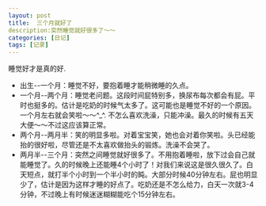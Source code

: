 ```yaml
---
layout: post
title:  三个月就好了
description:突然睡觉就好很多了～～
categories: [日记]
tags: [记录]
---
```

睡觉好才是真的好.

- 出生--一个月：睡觉不好，要抱着睡才能稍微睡的久点。
- 一个月--两个月：睡觉老问题。这段时间屁特别多，换尿布每次都会有屁。平时也挺多的。估计是吃奶的时候气太多了。这可能也是睡觉不好的一个原因。一个月左右就会笑啦～～^_^. 不怎么喜欢洗澡，只能冲澡。最久的时候有五天大便～～不过这应该算正常。
- 两个月--两月半：笑的明显多啦。对着宝宝笑，她也会对着你笑啦。头已经能抬的很好啦，尽管还是不太喜欢做抬头的锻炼。洗澡不会哭了。
- 两月半--三个月：突然之间睡觉就好很多了。不用抱着睡啦，放下过会自己就能睡觉了。久的时候晚上还能睡4个小时了！对我们来说这是很久很久了。白天短点，就打半个小时到一个半小时的盹。大部分时候40分钟左右。屁也明显少了，估计是因为这样才睡的好点了。吃奶还是不怎么给力，白天一次就3-4分钟，不过晚上有时候迷迷糊糊能吃个15分钟左右。


